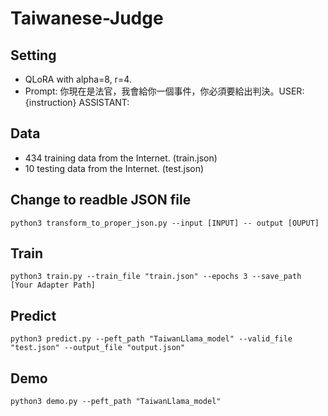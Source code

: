 # Taiwanese-Judge

## Setting
- QLoRA with alpha=8, r=4.
- Prompt: 你現在是法官，我會給你一個事件，你必須要給出判決。USER: {instruction} ASSISTANT:

## Data
- 434 training data from the Internet. (train.json)
- 10  testing data from the Internet. (test.json)

## Change to readble JSON file
```
python3 transform_to_proper_json.py --input [INPUT] -- output [OUPUT]
```

## Train
```
python3 train.py --train_file "train.json" --epochs 3 --save_path [Your Adapter Path]
```

## Predict
```
python3 predict.py --peft_path "TaiwanLlama_model" --valid_file "test.json" --output_file "output.json"
```

## Demo
```
python3 demo.py --peft_path "TaiwanLlama_model"
```

